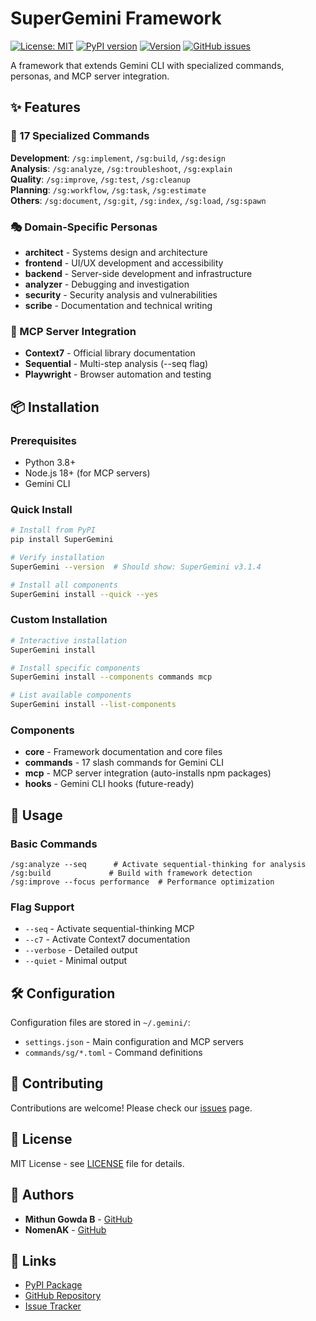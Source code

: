 # SuperGemini Framework

[![License: MIT](https://img.shields.io/badge/License-MIT-yellow.svg)](https://opensource.org/licenses/MIT)
[![PyPI version](https://img.shields.io/pypi/v/SuperGemini.svg)](https://pypi.org/project/SuperGemini/)
[![Version](https://img.shields.io/badge/version-v4_beta-blue.svg)](https://github.com/SuperClaude-Org/SuperGemini_Framework)
[![GitHub issues](https://img.shields.io/github/issues/SuperClaude-Org/SuperGemini_Framework)](https://github.com/SuperClaude-Org/SuperGemini_Framework/issues)

A framework that extends Gemini CLI with specialized commands, personas, and MCP server integration.

## ✨ Features

### 🚀 17 Specialized Commands
**Development**: `/sg:implement`, `/sg:build`, `/sg:design`  
**Analysis**: `/sg:analyze`, `/sg:troubleshoot`, `/sg:explain`  
**Quality**: `/sg:improve`, `/sg:test`, `/sg:cleanup`  
**Planning**: `/sg:workflow`, `/sg:task`, `/sg:estimate`  
**Others**: `/sg:document`, `/sg:git`, `/sg:index`, `/sg:load`, `/sg:spawn`

### 🎭 Domain-Specific Personas
- **architect** - Systems design and architecture
- **frontend** - UI/UX development and accessibility  
- **backend** - Server-side development and infrastructure
- **analyzer** - Debugging and investigation
- **security** - Security analysis and vulnerabilities
- **scribe** - Documentation and technical writing

### 🔌 MCP Server Integration
- **Context7** - Official library documentation
- **Sequential** - Multi-step analysis (--seq flag)
- **Playwright** - Browser automation and testing

## 📦 Installation

### Prerequisites
- Python 3.8+
- Node.js 18+ (for MCP servers)
- Gemini CLI

### Quick Install
```bash
# Install from PyPI
pip install SuperGemini

# Verify installation
SuperGemini --version  # Should show: SuperGemini v3.1.4

# Install all components
SuperGemini install --quick --yes
```

### Custom Installation
```bash
# Interactive installation
SuperGemini install

# Install specific components
SuperGemini install --components commands mcp

# List available components
SuperGemini install --list-components
```

### Components
- **core** - Framework documentation and core files
- **commands** - 17 slash commands for Gemini CLI
- **mcp** - MCP server integration (auto-installs npm packages)
- **hooks** - Gemini CLI hooks (future-ready)

## 🎯 Usage

### Basic Commands
```gemini
/sg:analyze --seq      # Activate sequential-thinking for analysis
/sg:build             # Build with framework detection
/sg:improve --focus performance  # Performance optimization
```

### Flag Support
- `--seq` - Activate sequential-thinking MCP
- `--c7` - Activate Context7 documentation
- `--verbose` - Detailed output
- `--quiet` - Minimal output

## 🛠️ Configuration

Configuration files are stored in `~/.gemini/`:
- `settings.json` - Main configuration and MCP servers
- `commands/sg/*.toml` - Command definitions

## 🤝 Contributing

Contributions are welcome! Please check our [issues](https://github.com/SuperClaude-Org/SuperGemini_Framework/issues) page.

## 📄 License

MIT License - see [LICENSE](LICENSE) file for details.

## 👥 Authors

- **Mithun Gowda B** - [GitHub](https://github.com/mithun50)
- **NomenAK** - [GitHub](https://github.com/NomenAK)

## 🔗 Links

- [PyPI Package](https://pypi.org/project/SuperGemini/)
- [GitHub Repository](https://github.com/SuperClaude-Org/SuperGemini_Framework)
- [Issue Tracker](https://github.com/SuperClaude-Org/SuperClaude_Framework/issues)
